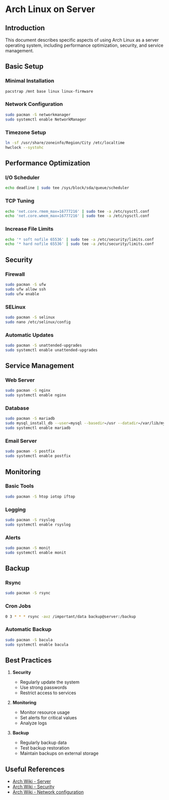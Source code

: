 # Arch Linux on Server

## Introduction
This document describes specific aspects of using Arch Linux as a server operating system, including performance optimization, security, and service management.

## Basic Setup

### Minimal Installation
```bash
pacstrap /mnt base linux linux-firmware
```

### Network Configuration
```bash
sudo pacman -S networkmanager
sudo systemctl enable NetworkManager
```

### Timezone Setup
```bash
ln -sf /usr/share/zoneinfo/Region/City /etc/localtime
hwclock --systohc
```

## Performance Optimization

### I/O Scheduler
```bash
echo deadline | sudo tee /sys/block/sda/queue/scheduler
```

### TCP Tuning
```bash
echo 'net.core.rmem_max=16777216' | sudo tee -a /etc/sysctl.conf
echo 'net.core.wmem_max=16777216' | sudo tee -a /etc/sysctl.conf
```

### Increase File Limits
```bash
echo '* soft nofile 65536' | sudo tee -a /etc/security/limits.conf
echo '* hard nofile 65536' | sudo tee -a /etc/security/limits.conf
```

## Security

### Firewall
```bash
sudo pacman -S ufw
sudo ufw allow ssh
sudo ufw enable
```

### SELinux
```bash
sudo pacman -S selinux
sudo nano /etc/selinux/config
```

### Automatic Updates
```bash
sudo pacman -S unattended-upgrades
sudo systemctl enable unattended-upgrades
```

## Service Management

### Web Server
```bash
sudo pacman -S nginx
sudo systemctl enable nginx
```

### Database
```bash
sudo pacman -S mariadb
sudo mysql_install_db --user=mysql --basedir=/usr --datadir=/var/lib/mysql
sudo systemctl enable mariadb
```

### Email Server
```bash
sudo pacman -S postfix
sudo systemctl enable postfix
```

## Monitoring

### Basic Tools
```bash
sudo pacman -S htop iotop iftop
```

### Logging
```bash
sudo pacman -S rsyslog
sudo systemctl enable rsyslog
```

### Alerts
```bash
sudo pacman -S monit
sudo systemctl enable monit
```

## Backup

### Rsync
```bash
sudo pacman -S rsync
```

### Cron Jobs
```bash
0 3 * * * rsync -avz /important/data backup@server:/backup
```

### Automatic Backup
```bash
sudo pacman -S bacula
sudo systemctl enable bacula
```

## Best Practices

1. **Security**
   - Regularly update the system
   - Use strong passwords
   - Restrict access to services

2. **Monitoring**
   - Monitor resource usage
   - Set alerts for critical values
   - Analyze logs

3. **Backup**
   - Regularly backup data
   - Test backup restoration
   - Maintain backups on external storage

## Useful References
- [Arch Wiki - Server](https://wiki.archlinux.org/title/Server)
- [Arch Wiki - Security](https://wiki.archlinux.org/title/Security)
- [Arch Wiki - Network configuration](https://wiki.archlinux.org/title/Network_configuration)